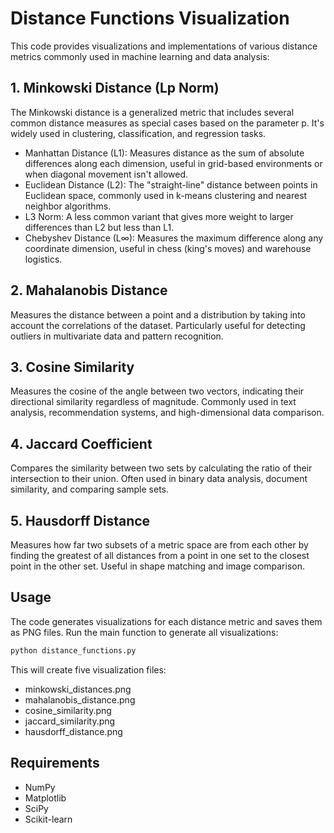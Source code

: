 
# Distance Functions Visualization

This code provides visualizations and implementations of various distance metrics commonly used in machine learning and data analysis:

## 1. Minkowski Distance (Lp Norm)
The Minkowski distance is a generalized metric that includes several common distance measures as special cases based on the parameter p. It's widely used in clustering, classification, and regression tasks.
   * Manhattan Distance (L1): Measures distance as the sum of absolute differences along each dimension, useful in grid-based environments or when diagonal movement isn't allowed.
   * Euclidean Distance (L2): The "straight-line" distance between points in Euclidean space, commonly used in k-means clustering and nearest neighbor algorithms.
   * L3 Norm: A less common variant that gives more weight to larger differences than L2 but less than L1.
   * Chebyshev Distance (L∞): Measures the maximum difference along any coordinate dimension, useful in chess (king's moves) and warehouse logistics.


## 2. Mahalanobis Distance
Measures the distance between a point and a distribution by taking into account the correlations of the dataset. Particularly useful for detecting outliers in multivariate data and pattern recognition.

## 3. Cosine Similarity
Measures the cosine of the angle between two vectors, indicating their directional similarity regardless of magnitude. Commonly used in text analysis, recommendation systems, and high-dimensional data comparison.

## 4. Jaccard Coefficient
Compares the similarity between two sets by calculating the ratio of their intersection to their union. Often used in binary data analysis, document similarity, and comparing sample sets.

## 5. Hausdorff Distance
Measures how far two subsets of a metric space are from each other by finding the greatest of all distances from a point in one set to the closest point in the other set. Useful in shape matching and image comparison.

## Usage
The code generates visualizations for each distance metric and saves them as PNG files. Run the main function to generate all visualizations:

```python
python distance_functions.py
```

This will create five visualization files:
- minkowski_distances.png
- mahalanobis_distance.png
- cosine_similarity.png
- jaccard_similarity.png
- hausdorff_distance.png

## Requirements
* NumPy
* Matplotlib
* SciPy
* Scikit-learn
